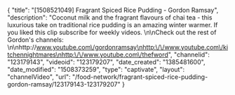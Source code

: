 {
    "title": "[1508521049] Fragrant Spiced Rice Pudding - Gordon Ramsay",
    "description": "Coconut milk and the fragrant flavours of chai tea - this luxurious take on traditional rice pudding is an amazing winter warmer. If you liked this clip subscribe for weekly videos. \n\nCheck out the rest of Gordon's channels: \n\nhttp:\/\/www.youtube.com\/gordonramsay\nhttp:\/\/www.youtube.com\/kitchennightmares\nhttp:\/\/www.youtube.com\/thefword",
    "channelid": "123179143",
    "videoid": "123179207",
    "date_created": "1385481600",
    "date_modified": "1508373259",
    "type": "captivate",
    "layout": "channelVideo",
    "url": "\/food-network\/fragrant-spiced-rice-pudding-gordon-ramsay\/123179143-123179207"
}